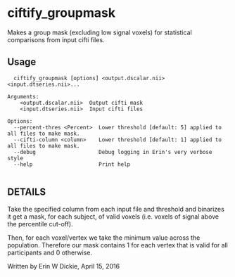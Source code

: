 # ciftify_groupmask

Makes a group mask (excluding low signal voxels) for statistical comparisons
from input cifti files.

## Usage 
```
  ciftify_groupmask [options] <output.dscalar.nii> <input.dtseries.nii>...

Arguments:
    <output.dscalar.nii>  Output cifti mask
    <input.dtseries.nii>  Input cifti files

Options:
  --percent-thres <Percent>  Lower threshold [default: 5] applied to all files to make mask.
  --cifti-column <column>    Lower threshold [default: 1] applied to all files to make mask.
  --debug                    Debug logging in Erin's very verbose style
  --help                     Print help


```
## DETAILS 
Take the specified column from each input file and threshold and binarizes it get
a mask, for each subject, of valid voxels (i.e. voxels of signal above the percentile cut-off).

Then, for each voxel/vertex we take the minimum value across the population.
Therefore our mask contains 1 for each vertex that is valid for all participants and 0 otherwise.

Written by Erin W Dickie, April 15, 2016
